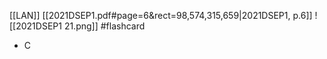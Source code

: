 [[LAN]]
[[2021DSEP1.pdf#page=6&rect=98,574,315,659|2021DSEP1, p.6]]
![[2021DSEP1 21.png]] #flashcard 
- C 
<!--ID: 1730727373147-->


